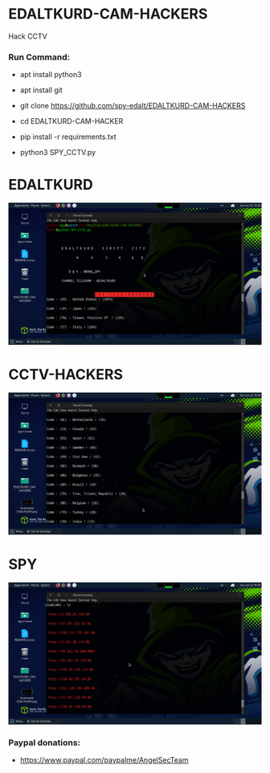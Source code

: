 # EDALTKURD-CAM-HACKERS

Hack CCTV

<h3> Run Command: </h3>

* apt install python3

* apt install git

* git clone https://github.com/spy-edalt/EDALTKURD-CAM-HACKERS

* cd EDALTKURD-CAM-HACKER

* pip install -r requirements.txt

* python3 SPY_CCTV.py 

# EDALTKURD

<img src="https://github.com/spy-edalt/EDALTKURD-CAM-HACKERS/blob/main/Screenshot%20EDALTKURD.png">

# CCTV-HACKERS

<img src="https://github.com/spy-edalt/EDALTKURD-CAM-HACKERS/blob/main/Screenshot%20EDALTKURD2.png">

# SPY

<img src="https://github.com/spy-edalt/EDALTKURD-CAM-HACKERS/blob/main/Screenshot%20EDALTKURD3.png">


<h3> Paypal donations: </h3>

* https://www.paypal.com/paypalme/AngelSecTeam
